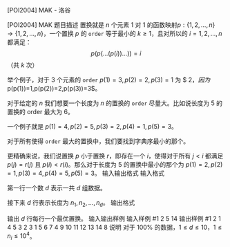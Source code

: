 



[POI2004] MAK - 洛谷














[POI2004] MAK
题目描述
置换就是 $n$ 个元素 $1$ 对 $1$ 的函数映射$p:\{1,2,\ldots,n\}\to\{1,2,\ldots,n\}$，一个置换 $p$ 的 `order` 等于最小的 $k\ge1$，且对所以的 $i=1,2,...,n$ 都满足：
$$p(p(...(p(i))...))=i$$
（共 $k$ 次）


举个例子，对于 $3$ 个元素的 `order` $p(1)=3,p(2)=2,p(3)=1$ 为 $ 2$，因为$p(p(1))=1,p(p(2))=2,p(p(3))=3$。

对于给定的 $n$ 我们想要一个长度为 $n$ 的置换的 `order` 尽量大。比如说长度为 $5$ 的置换的 order 最大为 $6$。

一个例子就是 $p(1)=4,p(2)=5,p(3)=2,p(4)=1,p(5)=3$。

对于所有使得 `order` 最大的置换中，我们要找到字典序最小的那个。

更精确来说，我们说置换 $p$ 小于置换 $r$，即存在一个 $i$，使得对于所有 $j<i$ 都满足 $p(j)=r(j)$ 且 $p(i)<r(i)$。那么对于长度为 $5$ 的置换中最小的那个为 $p(1)=2,p(2)=1,p(3)=4,p(4)=5,p(5)=3$。 
输入输出格式
输入格式

第一行一个数 $d$ 表示一共 $d$ 组数据。

接下来 $d$ 行表示长度为 $n_1,n_2,...,n_d$。
输出格式

输出 $d$ 行每行一个最优置换。
输入输出样例
输入样例 #1
2
5
14
输出样例 #1
2 1 4 5 3
2 3 1 5 6 7 4 9 10 11 12 13 14 8
说明
对于 $100\%$ 的数据，$1\le d\le10$，$1\le n_i\le10^4$。






